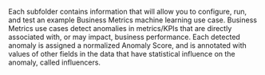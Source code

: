 Each subfolder contains information that will allow you to configure, run, and test an example Business Metrics machine learning use case. Business Metrics use cases detect anomalies in metrics/KPIs that are directly associated with, or may impact, business performance. Each detected anomaly is assigned a normalized Anomaly Score, and is annotated with values of other fields in the data that have statistical influence on the anomaly, called influencers.

